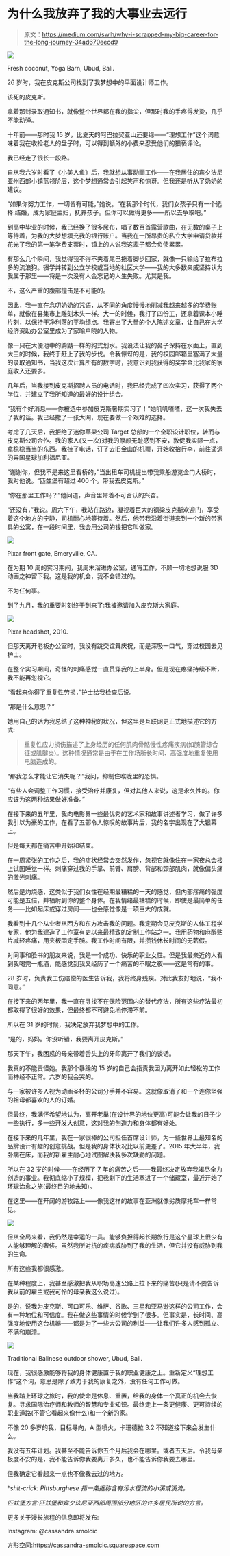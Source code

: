 # 为什么我放弃了我的大事业去远行

> 原文：<https://medium.com/swlh/why-i-scrapped-my-big-career-for-the-long-journey-34ad670eecd9>

![](img/dd1246268be4b4053f413f1ac71478b3.png)

Fresh coconut, Yoga Barn, Ubud, Bali.

26 岁时，我在皮克斯公司找到了我梦想中的平面设计师工作。

该死的皮克斯。

拿着那封录取通知书，就像整个世界都在我的指尖，但那时我的手疼得发烫，几乎不能动弹。

十年前——那时我 15 岁，比夏天的阿巴拉契亚山还要绿——“理想工作”这个词意味着我在收拾老人的盘子时，可以得到额外的小费来忍受他们的猥亵评论。

我已经走了很长一段路。

自从我六岁时看了《小美人鱼》后，我就想从事动画工作——在我居住的宾夕法尼亚州西部小镇蓝领阶层，这个梦想通常会引起笑声和惊讶。但我还是听从了奶奶的建议。

“如果你努力工作，一切皆有可能，”她说。“在我那个时代，我们女孩子只有一个选择:结婚，成为家庭主妇，抚养孩子。但你可以做得更多——所以去争取吧。”

到高中毕业的时候，我已经换了很多尿布，唱了数百首露营歌曲，在无数的桌子上等待着，为我的大梦想填充我的银行账户。当我在一所昂贵的私立大学申请贷款并花光了我的第一笔学费支票时，镇上的人说我这辈子都会负债累累。

有那么几个瞬间，我觉得我不得不夹着尾巴拖着脚步回家，就像一只输给了拉布拉多的流浪狗。辍学并转到公立学校或当地的社区大学——我的大多数亲戚坚持认为我属于那里——将是一次没有人会忘记的人生失败。尤其是我。

不，这么严重的腹部撞击是不可能的。

因此，我一直在念叨奶奶的咒语，从不同的角度慢慢地削减我越来越多的学费账单，就像在县集市上雕刻木头一样。大一的时候，我打了四份工，还拿着课本小睡片刻，以保持干净利落的平均绩点。我寄出了大量的个人陈述文章，让自己在大学经济资助办公室里成为了家喻户晓的人物。

像一只在大便池中的鼩鼱一样的狗式划水。我设法让我的鼻子保持在水面上，直到大三的时候，我终于赶上了我的步伐。令我惊讶的是，我的校园邮箱里塞满了大量的录取通知书，当我这次计算所有的数字时，我意识到我获得的奖学金比我家的家庭收入还要多。

几年后，当我接到皮克斯招聘人员的电话时，我已经完成了四次实习，获得了两个学位，并建立了我所知道的最好的设计组合。

“我有个好消息——你被选中参加皮克斯暑期实习了！”她叽叽喳喳，这一次我失去了我的话。我已经撒了一张大网，现在要做一个艰难的选择。

考虑了几天后，我拒绝了迷你苹果公司 Target 总部的一个全职设计职位，转而与皮克斯公司合作。我的家人(又一次)对我的厚颜无耻感到不安，敦促我实际一点，拿稳稳当当的东西。我挂了电话，订了去旧金山的机票，开始收拾行李，前往遥远的异国星球加利福尼亚。

“谢谢你，但我不是来这里看桥的，”当出租车司机提出带我乘船游览金门大桥时，我对他说。“匹兹堡有超过 400 个。带我去皮克斯。”

“你在那里工作吗？”他问道，声音里带着不可否认的兴奋。

“还没有，”我说。周六下午，我站在路边，凝视着巨大的钢梁皮克斯欢迎门，享受着这个地方的宁静，司机耐心地等待着。然后，他带我沿着街道来到一个新的带家具的公寓，在一段时间里，我会用公司的钱把它叫做家。

![](img/6ae327c2ecd4b399d7048b24bf37617b.png)

Pixar front gate, Emeryville, CA.

在为期 10 周的实习期间，我周末溜进办公室，通宵工作，不顾一切地想说服 3D 动画之神留下我。这是我的机会，我不会错过的。

不为任何事。

到了九月，我的重要时刻终于到来了:我被邀请加入皮克斯大家庭。

![](img/67ff4986cc83f8ee1f67f869e25a624d.png)

Pixar headshot, 2010.

但那天离开老板办公室时，我没有跳交谊舞庆祝，而是深吸一口气，穿过校园去见护士。

在整个实习期间，奇怪的刺痛感觉一直贯穿我的上半身。但是现在疼痛持续不断，我不能再忽视它。

“看起来你得了重复性劳损，”护士给我检查后说。

“那是什么意思？”

她用自己的话为我总结了这种神秘的状况，但这里是互联网更正式地描述它的方式:

> 重复性应力损伤描述了上身经历的任何肌肉骨骼慢性疼痛疾病(如腕管综合征或肌腱炎)。这种情况通常是由于在工作场所长时间、高强度地重复使用电脑造成的。

“那我怎么才能让它消失呢？”我问，抑制住喉咙里的恐惧。

“有些人会调整工作习惯，接受治疗并康复，但对其他人来说，这是永久性的。你应该为这两种结果做好准备。”

在接下来的五年里，我向电影界一些最优秀的艺术家和故事讲述者学习，做了许多我引以为豪的工作，在看了五部令人惊叹的故事片后，我的名字出现在了大银幕上。

但是每天都在痛苦中开始和结束。

在一周紧张的工作之后，我的症状经常会突然发作，忽视它就像住在一家夜总会楼上试图睡觉一样。刺痛穿过我的手掌、前臂、肩膀、背部和颈部肌肉，就像偏头痛的激光刺痛。

然后是灼烧感，这类似于我们女性在经期最糟糕的一天的感觉，但内部疼痛的强度可能是五倍，并辐射到你的整个身体。在我情绪最糟糕的时候，即使是最简单的任务——比如起床或穿过房间——也会感觉像是一项巨大的成就。

我看到十几个从业者从西方和东方攻击我的问题。我定期会见皮克斯的人体工程学专家，他为我建造了工作室有史以来最精致的定制工作站之一。我用药物和麻醉贴片减轻疼痛，用夹板固定手腕。我工作时间有限，并攒钱休长时间的无薪假。

对同事和脸书的朋友来说，我是一个成功、快乐的职业女性。但是我最亲近的人看到我喝完一瓶酒，能感觉到我又经历了一个痛苦的不眠之夜——这是常有的事。

28 岁时，负责我工伤赔偿的医生告诉我，我将终身残疾。对此我友好地说，“我不同意。”

在接下来的两年里，我一直在寻找不在保险范围内的替代疗法，所有这些疗法最初都取得了很好的效果，但最终都不可避免地停滞不前。

所以在 31 岁的时候，我决定放弃我梦想中的工作。

“是的，妈妈。你没听错，我要离开皮克斯。”

那天下午，我困惑的母亲带着舌头上的牙印离开了我们的谈话。

我真的不能责怪她。我那个暴躁的 15 岁的自己会指责我因为离开如此轻松的工作而神经不正常。六岁的我会哭的。

与一家被许多人视为动画圣杯的公司分手并不容易。这就像取消了和一个连你坚强的祖母都喜欢的人的订婚。

但最终，我满怀希望地认为，离开老巢(在设计界的地位更高)可能会让我的日子少一些执行，多一些开发大创意，这对我的创造力和身体都有好处。

在接下来的几年里，我在一家很棒的公司担任首席设计师，为一些世界上最知名的品牌设计有趣的创意挑战。但是我的身体状况比以前更差了。2015 年大半年，我卧病在床，而我的新雇主耐心地试图解决我多次缺勤的问题。

所以在 32 岁的时候——在经历了 7 年的痛苦之后——我最终决定放弃我竭尽全力创造的事业。我彻底缩小了规模，把我剩下的生活塞进了一个储藏室，最近开始了环球治愈之旅(最终目的地未知)。

在这里——在开阔的游牧路上——像我这样的故事在亚洲就像劣质摩托车一样常见。

![](img/8397d971ea998debbe4871d771c8e3e5.png)

但从全局来看，我仍然是幸运的一员。能够负担得起长期旅行是这个星球上很少有人能够理解的奢侈。虽然我所对抗的疾病威胁到了我的生活，但它并没有威胁到我的生命。

所有这些我都很感激。

在某种程度上，我甚至感激把我从职场高速公路上拉下来的痛苦(只是请不要告诉我以前的雇主或我可怜的母亲我这么说过)。

是的，说我为皮克斯、可口可乐、维萨、谷歌、三星和亚马逊这样的公司工作，会有一种地位和可信度。我在做这些事情的时候学到了很多。但事实是，长时间、高强度地使用这台机器——都是为了一些大公司的利益——让我们许多人感到孤立、不满和崩溃。

![](img/7893a53388b5d1e4a4f6d62500c9b89b.png)

Traditional Balinese outdoor shower, Ubud, Bali.

现在，我很感激能够将我的身体健康置于我的职业健康之上。重新定义“理想工作”这个词，意思是除了致力于我的康复之外，没有任何工作可做。

当我踏上环球之旅时，我的使命是休息、重置，给我的身体一个真正的机会去恢复。寻求国际治疗师和教师的智慧和专业知识。最终走上一条更健康、更可持续的职业道路(不管它看起来像什么)和一个新的家。

不像 20 多岁的我，目标导向，A 型喷火，卡珊德拉 3.2 不知道接下来会发生什么。

我没有五年计划。我甚至不能告诉你五个月后我会在哪里。或者五天后。令我母亲极度不安的是，我不能告诉你我要离开多久，也不能告诉你我要去哪里。

但我确定它看起来一点也不像我去过的地方。

**shit-crick: Pittsburghese 指一条据称含有污水径流的小溪或溪流。*

*匹兹堡方言:匹兹堡和宾夕法尼亚西部周围部分地区的许多居民所说的方言。*

更多关于漫长旅程的信息即将发布:

Instagram: @cassandra.smolcic

方形空间:https://cassandra-smolcic.squarespace.com